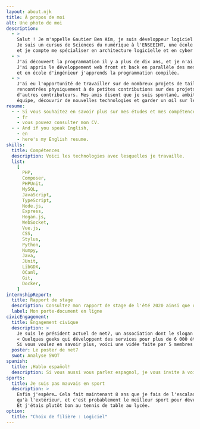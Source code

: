 ```yaml
---
layout: about.njk
title: À propos de moi
alt: Une photo de moi
description:
  - >
    Salut ! Je m'appelle Gautier Ben Aïm, je suis développeur logiciel et j'ai 21 ans.
    Je suis un cursus de Sciences du numérique à l'ENSEEIHT, une école d'ingénieur française,
    et je compte me spécialiser en architecture logicielle et en cyber sécurité.
  - >
    J'ai découvert la programmation il y a plus de dix ans, et je n'ai jamais arrêté depuis.
    J'ai appris le développement web front et back en parallèle des mes études,
    et en école d'ingénieur j'apprends la programmation compilée.
  - >
    J'ai eu l'opportunité de travailler sur de nombreux projets de tailles différentes – de quelques personnes
    rencontrées physiquement à de petites contributions sur des projets internationaux avec des centaines
    d'autres contributeurs. Mes amis disent que je suis spontané, ambitieux et sérieux. J'apprécie travailler en
    équipe, découvrir de nouvelles technologies et garder un œil sur les tendances en programmation.
resume:
  - - Si vous souhaitez en savoir plus sur mes études et mes compétences,
    - fr
    - vous pouvez consulter mon CV.
  - - And if you speak English,
    - en
    - here's my English resume.
skills:
  title: Compétences
  description: Voici les technologies avec lesquelles je travaille.
  list:
    [
      PHP,
      Composer,
      PHPUnit,
      MySQL,
      JavaScript,
      TypeScript,
      Node.js,
      Express,
      Hogan.js,
      WebSocket,
      Vue.js,
      CSS,
      Stylus,
      Python,
      Numpy,
      Java,
      JUnit,
      LibGDX,
      OCaml,
      Git,
      Docker,
    ]
internshipReport:
  title: Rapport de stage
  description: Consultez mon rapport de stage de l'été 2020 ainsi que d'autres documents sur mon porte-document en ligne.
  label: Mon porte-document en ligne
civicEngagement:
  title: Engagement civique
  description: >
    Je suis le président actuel de net7, un association dont le slogan est
    « Quelques geeks qui développent des services pour plus de 6 000 étudiants ».
    Si vous voulez en savoir plus, voici une vidée faite par 5 membres actuels de l'association.
  poster: Le poster de net7
  swot: Analyse SWOT
spanish:
  title: ¡Hablo español!
  description: Si vous aussi vous parlez espagnol, je vous invite à voir mon CV vidéo de 2 minutes.
sports:
  title: Je suis pas mauvais en sport
  description: >
    Enfin j'espère… Cela fait maintenant 8 ans que je fais de l'escalade, autant à l'intérieur
    qu'à l'extérieur, et c'est probablement le meilleur sport pour développer de l'assurance.
    Et j'étais plutôt bon au tennis de table au lycée.
option:
  title: "Choix de filière : Logiciel"
---
```

